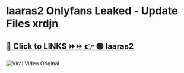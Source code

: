 
 # Iaaras2 Onlyfans Leaked - Update Files xrdjn

## <h2><a href="https://clipsfans.com/Iaaras2&ref=git">🔗 Click to LINKS ⏩⏩ 👉 🟢 Iaaras2 </a></h2>

<a href="https://clipsfans.com/Iaaras2&ref=git" rel="nofollow" data-target="animated-image.originalLink"><img src="https://i.ibb.co.com/xMMVF88/686577567.gif" alt="Viral Video Original" style="max-width: 100%; display: inline-block;" data-target="animated-image.originalImage"></a>

